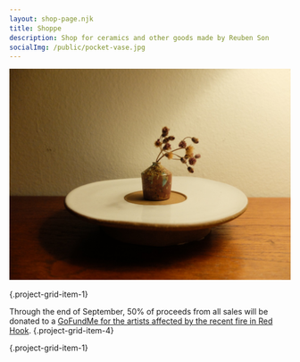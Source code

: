 ```yaml
---
layout: shop-page.njk
title: Shoppe
description: Shop for ceramics and other goods made by Reuben Son
socialImg: /public/pocket-vase.jpg
---
```


 <!-- images to cycle through above the fold -->
<div class="project-grid-item-full">
  <div class="image-sequence project-grid-item-full" data-path="/public/ceramics/travel-vase-series" data-length="20">
    <img src="/public/ceramics/travel-vase-series/20.JPG" alt="photo of a travel vase on a windowsill" class="sequence-image" style="opacity: 1.0;">
  </div>
</div>

{.project-grid-item-1}

Through the end of September, 50% of proceeds from all sales will be donated to a [GoFundMe for the artists affected by the recent fire in Red Hook](https://www.gofundme.com/f/help-red-hook-artists-and-businesses-rebuild-after-fire).
{.project-grid-item-4}

{.project-grid-item-1}

<script>
  document.addEventListener('DOMContentLoaded', function() {
    const delay = 4000;
    const imageSequence = document.querySelector('.image-sequence');
    const path = imageSequence.dataset.path;
    const length = imageSequence.dataset.length;
    const images = document.querySelectorAll('.sequence-image');
    let currentIndex = 0;
    let previousIndex = null;
    let secondPreviousIndex = null;

    function findOrCreateImage(parent,index) {
      let element = document.querySelector(`img[src="${path}/${index + 1}.JPG"]`);
      if (element) {
        return element;
      }

      element = document.createElement('img');
      element.src = `${path}/${index + 1}.JPG`;
      element.alt = `photo of a travel vase on a windowsill`;
      element.style.opacity = '0.0';
      element.classList.add('sequence-image');
      parent.appendChild(element);
      return element;
    }
    
    function nextImage() {
      currentIndex = Math.floor(Math.random() * length);
      const element = findOrCreateImage(imageSequence, currentIndex);
      let previousElement = null;
      let secondPreviousElement = null;
      if (previousIndex >= 0) {
        previousElement = findOrCreateImage(imageSequence, previousIndex);
      }
      if (secondPreviousIndex >= 0) {
        secondPreviousElement = findOrCreateImage(imageSequence, secondPreviousIndex);
      }
      setTimeout(() => {
        // const secondPreviousImage = 
        if (secondPreviousElement) secondPreviousElement.style.opacity = '0.0';
        if (previousElement) previousElement.style.opacity = '0.5';
        element.style.opacity = '1.0';
      }, 100);
      secondPreviousIndex = previousIndex;
      previousIndex = currentIndex;
      // previousImage = element;
    }

    setTimeout(() => {
      setInterval(nextImage, delay);
    }, 0); // Initial delay of 2 seconds
  });
</script>

<!-- I've gotten in the habit of bringing a pocket-size vase with me when I travel, collecting wildflowers as I go. It's a simple gesture towards making a temporary home within dislocation, a tiny bulwark against the sometimes overwhelming feeling of _being away_. -->
<!-- {.project-grid-item-6} -->

<!-- Each vase is made on my miniature wheel at home, perched on my kitchen windowsill in fact. They range from abo`ut 1.5 to 3 inches in height, and have been produced as small experiments in form and glaze application. As such, each vase is unique and not expected to repeat within the series.
\
\
You can also check out a collection of photos from friends and family of these vessels [out in the field](/projects/travel-vase-gallery) 🌻 🏺
Please note that shipping is currently limited to the U.S.
\
\
{.project-grid-item-4} -->

<!-- <figure class="project-grid-item-2" >
  <img src="/public/pocket-vase.jpg" alt="photo of a travel vase on a windowsill">
  <figcaption>My first travel vase (2019), sitting on the windowsill of an apartment rental in Stockholm while I was attending a <a href="/projects/weaving" target="_blank">music studio residency at EMS</a>.</figcaption>
</figure> -->

<!-- The shop is currently **sold out**, check back in September for new pieces :)
{.project-grid-item-6} -->
